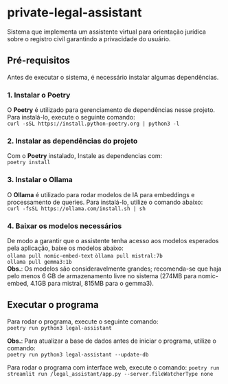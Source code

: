 # private-legal-assistant

Sistema que implementa um assistente virtual para orientação jurídica sobre o registro civil garantindo a privacidade do usuário.

## Pré-requisitos

Antes de executar o sistema, é necessário instalar algumas dependências.

### 1. Instalar o Poetry

O **Poetry** é utilizado para gerenciamento de dependências nesse projeto. Para instalá-lo, execute o seguinte comando:  
`curl -sSL https://install.python-poetry.org | python3 -l`

### 2. Instalar as dependências do projeto
Com o **Poetry** instalado, Instale as dependencias com:  
`poetry install`

### 3. Instalar o Ollama
O **Ollama** é utilizado para rodar modelos de IA para embeddings e processamento de queries. Para instalá-lo, utilize o comando abaixo:  
`curl -fsSL https://ollama.com/install.sh | sh`

### 4. Baixar os modelos necessários
De modo a garantir que o assistente tenha acesso aos modelos esperados pela aplicação, baixe os modelos abaixo:  
`ollama pull nomic-embed-text`
`òllama pull mistral:7b`  
`ollama pull gemma3:1b`  
**Obs.**: Os modelos são consideravelmente grandes; recomenda-se que haja pelo menos 6 GB de armazenamento livre no sistema (274MB para nomic-embed, 4.1GB para mistral, 815MB para o gemma3).

## Executar o programa
Para rodar o programa, execute o seguinte comando:  
`poetry run python3 legal-assistant`

**Obs.**: Para atualizar a base de dados antes de iniciar o programa, utilize o comando:   
`poetry run python3 legal-assistant --update-db`

Para rodar o programa com interface web, execute o comando:
`poetry run streamlit run /legal_assistant/app.py --server.fileWatcherType none`
